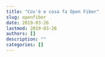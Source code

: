 ```yaml
---
title: "Cos'è e cosa fa Open Fiber"
slug: openfiber
date: 2019-03-26
lastmod: 2019-03-26
authors: []
description: ""
categories: []
---
```


